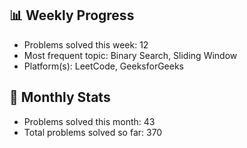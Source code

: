 ## 📊 Weekly Progress

- Problems solved this week: 12
- Most frequent topic: Binary Search, Sliding Window
- Platform(s): LeetCode, GeeksforGeeks

## 📅 Monthly Stats

- Problems solved this month: 43
- Total problems solved so far: 370

